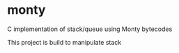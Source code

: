 # monty
C implementation of stack/queue using Monty bytecodes

This project is build to manipulate stack
